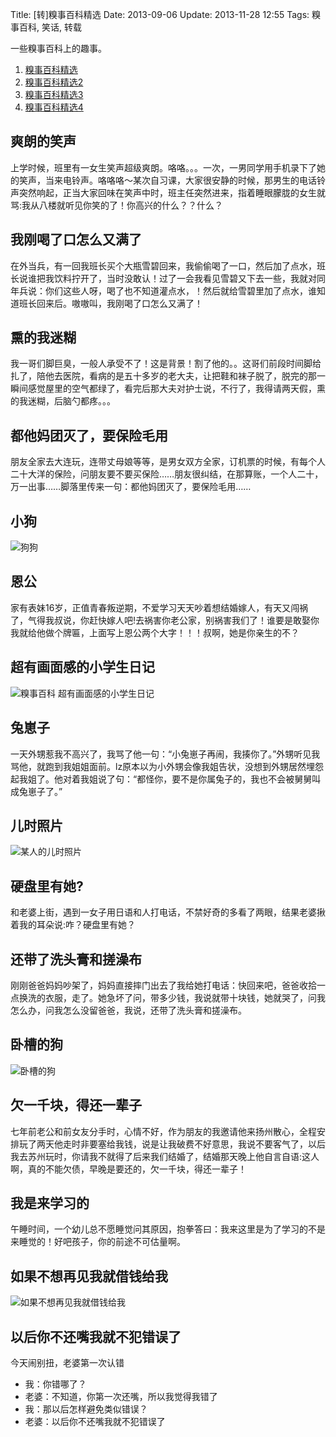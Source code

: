 Title: [转]糗事百科精选
Date: 2013-09-06
Update: 2013-11-28 12:55
Tags: 糗事百科, 笑话, 转载

[1]: /static/images/qiushibaike/cute_dog.jpg "cute dog"
[2]: /static/images/qiushibaike/qiushibaike001.jpg "超糗事百科 有画面感的小学生日记"
[3]: /static/images/qiushibaike/brothers.jpg
[4]: /static/images/qiushibaike/dog-wocao.jpg "卧槽的狗"
[5]: /static/images/qiushibaike/lend-me-some-money-if-you-dont-wanna-see-me.jpg

一些糗事百科上的趣事。

1. [糗事百科精选](/collection/qiushibaike.html)
2. [糗事百科精选2](/collection/qiushibaike2.html)
3. [糗事百科精选3](/collection/qiushibaike3.html)
4. [糗事百科精选4](/collection/qiushibaike4.html)

## 爽朗的笑声
上学时候，班里有一女生笑声超级爽朗。咯咯。。。一次，一男同学用手机录下了她的笑声，当来电铃声。咯咯咯～某次自习课，大家很安静的时候，那男生的电话铃声突然响起，正当大家回味在笑声中时，班主任突然进来，指着睡眼朦胧的女生就骂:我从八楼就听见你笑的了！你高兴的什么？？什么？

## 我刚喝了口怎么又满了
在外当兵，有一回我班长买个大瓶雪碧回来，我偷偷喝了一口，然后加了点水，班长说谁把我饮料拧开了，当时没敢认！过了一会我看见雪碧又下去一些，我就对同年兵说：你们这些人呀，喝了也不知道灌点水，！然后就给雪碧里加了点水，谁知道班长回来后。嗷嗷叫，我刚喝了口怎么又满了！

## 熏的我迷糊
我一哥们脚巨臭，一般人承受不了！这是背景！割了他的。。这哥们前段时间脚给扎了，陪他去医院，看病的是五十多岁的老大夫，让把鞋和袜子脱了，脱完的那一瞬间感觉屋里的空气都绿了，看完后那大夫对护士说，不行了，我得请两天假，熏的我迷糊，后脑勺都疼。。。

## 都他妈团灭了，要保险毛用
朋友全家去大连玩，连带丈母娘等等，是男女双方全家，订机票的时候，有每个人二十大洋的保险，问朋友要不要买保险……朋友很纠结，在那算账，一个人二十，万一出事……脚落里传来一句：都他妈团灭了，要保险毛用……

## 小狗
![狗狗][1]

## 恩公
家有表妹16岁，正值青春叛逆期，不爱学习天天吵着想结婚嫁人，有天又闯祸了，气得我叔说，你赶快嫁人吧!去祸害你老公家，别祸害我们了！谁要是敢娶你我就给他做个牌匾，上面写上恩公两个大字！！！叔啊，她是你亲生的不？

## 超有画面感的小学生日记
![糗事百科 超有画面感的小学生日记][2]

## 兔崽子
一天外甥惹我不高兴了，我骂了他一句：“小兔崽子再闹，我揍你了。”外甥听见我骂他，就跑到我姐姐面前。lz原本以为小外甥会像我姐告状，没想到外甥居然埋怨起我姐了。他对着我姐说了句：“都怪你，要不是你属兔子的，我也不会被舅舅叫成兔崽子了。”

## 儿时照片
![某人的儿时照片][3]

## 硬盘里有她?
和老婆上街，遇到一女子用日语和人打电话，不禁好奇的多看了两眼，结果老婆揪着我的耳朵说:咋？硬盘里有她？

## 还带了洗头膏和搓澡布
刚刚爸爸妈妈吵架了，妈妈直接摔门出去了我给她打电话：快回来吧，爸爸收拾一点换洗的衣服，走了。她急坏了问，带多少钱，我说就带十块钱，她就哭了，问我怎么办，问我怎么没留爸爸，我说，还带了洗头膏和搓澡布。

## 卧槽的狗
![卧槽的狗][4]

## 欠一千块，得还一辈子
七年前老公和前女友分手时，心情不好，作为朋友的我邀请他来扬州散心，全程安排玩了两天他走时非要塞给我钱，说是让我破费不好意思，我说不要客气了，以后我去苏州玩时，你请我不就得了后来我们结婚了，结婚那天晚上他自言自语:这人啊，真的不能欠债，早晚是要还的，欠一千块，得还一辈子！

## 我是来学习的
午睡时间，一个幼儿总不愿睡觉问其原因，抱拳答曰：我来这里是为了学习的不是来睡觉的！好吧孩子，你的前途不可估量啊。

## 如果不想再见我就借钱给我
![如果不想再见我就借钱给我][5]

## 以后你不还嘴我就不犯错误了
今天闹别扭，老婆第一次认错

*  我：你错哪了？
*  老婆：不知道，你第一次还嘴，所以我觉得我错了
*  我：那以后怎样避免类似错误？
*  老婆：以后你不还嘴我就不犯错误了

